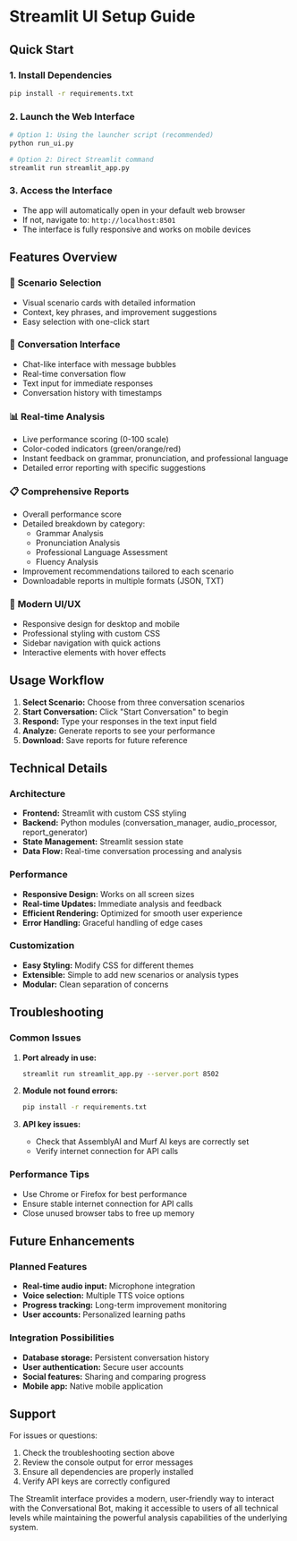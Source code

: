 # Streamlit UI Setup Guide

## Quick Start

### 1. Install Dependencies
```bash
pip install -r requirements.txt
```

### 2. Launch the Web Interface
```bash
# Option 1: Using the launcher script (recommended)
python run_ui.py

# Option 2: Direct Streamlit command
streamlit run streamlit_app.py
```

### 3. Access the Interface
- The app will automatically open in your default web browser
- If not, navigate to: `http://localhost:8501`
- The interface is fully responsive and works on mobile devices

## Features Overview

### 🎯 **Scenario Selection**
- Visual scenario cards with detailed information
- Context, key phrases, and improvement suggestions
- Easy selection with one-click start

### 💬 **Conversation Interface**
- Chat-like interface with message bubbles
- Real-time conversation flow
- Text input for immediate responses
- Conversation history with timestamps

### 📊 **Real-time Analysis**
- Live performance scoring (0-100 scale)
- Color-coded indicators (green/orange/red)
- Instant feedback on grammar, pronunciation, and professional language
- Detailed error reporting with specific suggestions

### 📋 **Comprehensive Reports**
- Overall performance score
- Detailed breakdown by category:
  - Grammar Analysis
  - Pronunciation Analysis
  - Professional Language Assessment
  - Fluency Analysis
- Improvement recommendations tailored to each scenario
- Downloadable reports in multiple formats (JSON, TXT)

### 🎨 **Modern UI/UX**
- Responsive design for desktop and mobile
- Professional styling with custom CSS
- Sidebar navigation with quick actions
- Interactive elements with hover effects

## Usage Workflow

1. **Select Scenario:** Choose from three conversation scenarios
2. **Start Conversation:** Click "Start Conversation" to begin
3. **Respond:** Type your responses in the text input field
4. **Analyze:** Generate reports to see your performance
5. **Download:** Save reports for future reference

## Technical Details

### Architecture
- **Frontend:** Streamlit with custom CSS styling
- **Backend:** Python modules (conversation_manager, audio_processor, report_generator)
- **State Management:** Streamlit session state
- **Data Flow:** Real-time conversation processing and analysis

### Performance
- **Responsive Design:** Works on all screen sizes
- **Real-time Updates:** Immediate analysis and feedback
- **Efficient Rendering:** Optimized for smooth user experience
- **Error Handling:** Graceful handling of edge cases

### Customization
- **Easy Styling:** Modify CSS for different themes
- **Extensible:** Simple to add new scenarios or analysis types
- **Modular:** Clean separation of concerns

## Troubleshooting

### Common Issues

1. **Port already in use:**
   ```bash
   streamlit run streamlit_app.py --server.port 8502
   ```

2. **Module not found errors:**
   ```bash
   pip install -r requirements.txt
   ```

3. **API key issues:**
   - Check that AssemblyAI and Murf AI keys are correctly set
   - Verify internet connection for API calls

### Performance Tips
- Use Chrome or Firefox for best performance
- Ensure stable internet connection for API calls
- Close unused browser tabs to free up memory

## Future Enhancements

### Planned Features
- **Real-time audio input:** Microphone integration
- **Voice selection:** Multiple TTS voice options
- **Progress tracking:** Long-term improvement monitoring
- **User accounts:** Personalized learning paths

### Integration Possibilities
- **Database storage:** Persistent conversation history
- **User authentication:** Secure user accounts
- **Social features:** Sharing and comparing progress
- **Mobile app:** Native mobile application

## Support

For issues or questions:
1. Check the troubleshooting section above
2. Review the console output for error messages
3. Ensure all dependencies are properly installed
4. Verify API keys are correctly configured

The Streamlit interface provides a modern, user-friendly way to interact with the Conversational Bot, making it accessible to users of all technical levels while maintaining the powerful analysis capabilities of the underlying system.
